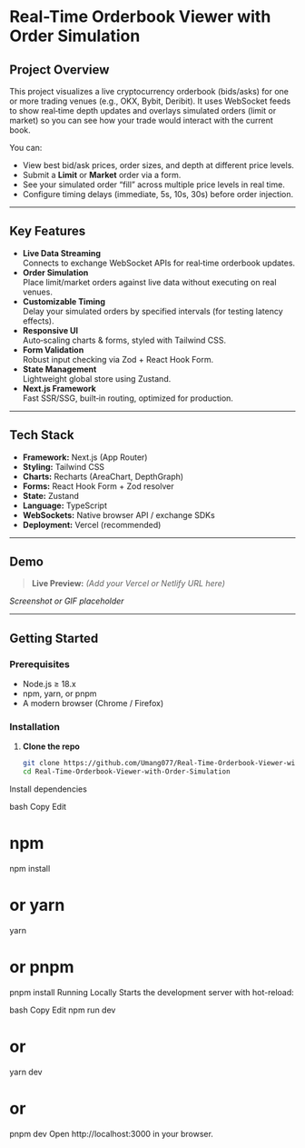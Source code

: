 # Real-Time Orderbook Viewer with Order Simulation


## Project Overview

This project visualizes a live cryptocurrency orderbook (bids/asks) for one or more trading venues (e.g., OKX, Bybit, Deribit). It uses WebSocket feeds to show real‐time depth updates and overlays simulated orders (limit or market) so you can see how your trade would interact with the current book.

You can:
- View best bid/ask prices, order sizes, and depth at different price levels.
- Submit a **Limit** or **Market** order via a form.
- See your simulated order “fill” across multiple price levels in real time.
- Configure timing delays (immediate, 5s, 10s, 30s) before order injection.

---

## Key Features

- **Live Data Streaming**  
  Connects to exchange WebSocket APIs for real‐time orderbook updates.
- **Order Simulation**  
  Place limit/market orders against live data without executing on real venues.
- **Customizable Timing**  
  Delay your simulated orders by specified intervals (for testing latency effects).
- **Responsive UI**  
  Auto‐scaling charts & forms, styled with Tailwind CSS.
- **Form Validation**  
  Robust input checking via Zod + React Hook Form.
- **State Management**  
  Lightweight global store using Zustand.
- **Next.js Framework**  
  Fast SSR/SSG, built‐in routing, optimized for production.

---

## Tech Stack

- **Framework:** Next.js (App Router)  
- **Styling:** Tailwind CSS  
- **Charts:** Recharts (AreaChart, DepthGraph)  
- **Forms:** React Hook Form + Zod resolver  
- **State:** Zustand  
- **Language:** TypeScript  
- **WebSockets:** Native browser API / exchange SDKs  
- **Deployment:** Vercel (recommended)

---

## Demo

> **Live Preview:** _(Add your Vercel or Netlify URL here)_  

_Screenshot or GIF placeholder_

---

## Getting Started

### Prerequisites

- Node.js ≥ 18.x  
- npm, yarn, or pnpm  
- A modern browser (Chrome / Firefox)

### Installation

1. **Clone the repo**

   ```bash
   git clone https://github.com/Umang077/Real-Time-Orderbook-Viewer-with-Order-Simulation.git
   cd Real-Time-Orderbook-Viewer-with-Order-Simulation
Install dependencies

bash
Copy
Edit
# npm
npm install

# or yarn
yarn

# or pnpm
pnpm install
Running Locally
Starts the development server with hot-reload:

bash
Copy
Edit
npm run dev
# or
yarn dev
# or
pnpm dev
Open http://localhost:3000 in your browser.
